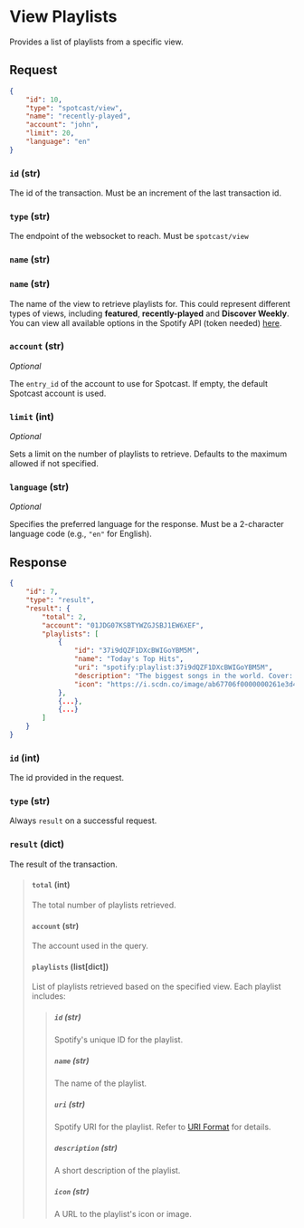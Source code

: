 # View Playlists

Provides a list of playlists from a specific view.
## Request

```json
{
    "id": 10,
    "type": "spotcast/view",
    "name": "recently-played",
    "account": "john",
    "limit": 20,
    "language": "en"
}
```

### `id` (str)

The id of the transaction. Must be an increment of the last transaction id.

### `type` (str)

The endpoint of the websocket to reach. Must be `spotcast/view`

### `name` (str)

### `name` (str)

The name of the view to retrieve playlists for. This could represent different types of views, including **featured**, **recently-played** and **Discover Weekly**. You can view all available options in the Spotify API (token needed) [here](https://api.spotify.com/v1/views/personalized-recommendations).

### `account` (str)

*Optional*

The `entry_id` of the account to use for Spotcast. If empty, the default Spotcast account is used.

### `limit` (int)

*Optional*

Sets a limit on the number of playlists to retrieve. Defaults to the maximum allowed if not specified.

### `language` (str)

*Optional*

Specifies the preferred language for the response. Must be a 2-character language code (e.g., `"en"` for English).

## Response
```json
{
    "id": 7,
    "type": "result",
    "result": {
        "total": 2,
        "account": "01JDG07KSBTYWZGJSBJ1EW6XEF",
        "playlists": [
            {
                "id": "37i9dQZF1DXcBWIGoYBM5M",
                "name": "Today's Top Hits",
                "uri": "spotify:playlist:37i9dQZF1DXcBWIGoYBM5M",
                "description": "The biggest songs in the world. Cover: Olivia Rodrigo",
                "icon": "https://i.scdn.co/image/ab67706f0000000261e3d43c22d7b7f74c8a85e8"
            },
            {...},
            {...}
        ]
    }
}
```

### `id` (int)

The id provided in the request.

### `type` (str)

Always `result` on a successful request.

### `result` (dict)

The result of the transaction.

> #### `total` (int)
>
> The total number of playlists retrieved.
>
> #### `account` (str)
>
> The account used in the query.
>
> #### `playlists` (list[dict])
>
> List of playlists retrieved based on the specified view. Each playlist includes:
>
> > ##### `id` (str)
> > 
> > Spotify's unique ID for the playlist.
> > 
> > ##### `name` (str)
> > 
> > The name of the playlist.
> > 
> > ##### `uri` (str)
> > 
> > Spotify URI for the playlist. Refer to [URI Format](https://developer.spotify.com/documentation/web-api/concepts/spotify-uris-ids) for details.
> > 
> > ##### `description` (str)
> > 
> > A short description of the playlist.
> > 
> > ##### `icon` (str)
> > 
> > A URL to the playlist's icon or image.